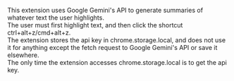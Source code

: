 This extension uses Google Gemini's API to generate summaries of whatever text the user highlights.  
The user must first highlight text, and then click the shortcut ctrl+alt+z/cmd+alt+z.  
The extension stores the api key in chrome.storage.local, and does not use it for anything except the fetch request to Google Gemini's API or save it elsewhere.  
The only time the extension accesses chrome.storage.local is to get the api key.  
